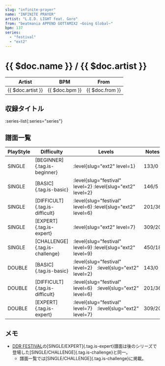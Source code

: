 ```yaml
---
slug: "infinite-prayer"
name: "INFINITE PRAYER"
artist: "L.E.D. LIGHT feat. Goro"
from: "beatmania APPEND GOTTAMIX2 ~Going Global~"
bpm: 137
series:
  - "festival"
  - "ext2"
---
```


# {{ $doc.name }} / {{ $doc.artist }}

|Artist|BPM|From|
|------|---|----|
|{{ $doc.artist }}|{{ $doc.bpm }}|{{ $doc.from }}|

## 収録タイトル

:series-list{:series="series"}

## 譜面一覧

|PlayStyle|Difficulty|Levels|Notes|Movie|
|---------|----------|------|-----|-----|
|SINGLE|[BEGINNER]{.tag.is-beginner}|:level{slug="ext2" level=1}|133/0||
|SINGLE|[BASIC]{.tag.is-basic}|:level{slug="festival" level=2} :level{slug="ext2" level=2}|146/5||
|SINGLE|[DIFFICULT]{.tag.is-difficult}|:level{slug="festival" level=6} :level{slug="ext2" level=6}|201/36||
|SINGLE|[EXPERT]{.tag.is-expert}|:level{slug="ext2" level=7}|309/20||
|SINGLE|[CHALLENGE]{.tag.is-challenge}|:level{slug="festival" level=9} :level{slug="ext2" level=9}|450/18||
|DOUBLE|[BASIC]{.tag.is-basic}|:level{slug="festival" level=2}　:level{slug="ext2" level=2}|143/0||
|DOUBLE|[DIFFICULT]{.tag.is-difficult}|:level{slug="festival" level=6}　:level{slug="ext2" level=6}|201/36||
|DOUBLE|[EXPERT]{.tag.is-expert}|:level{slug="festival" level=7}　:level{slug="ext2" level=7}|309/20||

## メモ

- [DDR FESTIVAL](/series/festival)の[SINGLE/EXPERT]{.tag.is-expert}譜面は後のシリーズで登場した[SINGLE/CHALLENGE]{.tag.is-challenge}と同一。
  - 譜面一覧では[SINGLE/CHALLENGE]{.tag.is-challenge}に掲載。
